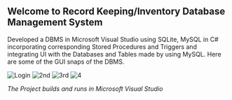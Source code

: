## Welcome to Record Keeping/Inventory Database Management System

Developed a DBMS in Microsoft Visual Studio using SQLite, MySQL in C# incorporating
corresponding Stored Procedures and Triggers and integrating UI with the Databases and Tables made
by using MySQL.
Here are some of the GUI snaps of the DBMS.

![Login](https://user-images.githubusercontent.com/57229438/133379940-9804e07a-6478-44ac-8a79-78429b07b76d.PNG)
![2nd](https://user-images.githubusercontent.com/57229438/133379936-2e53c252-4d9e-481e-9a99-65cccbebbd5f.PNG)
![3rd](https://user-images.githubusercontent.com/57229438/133379939-fe1d8bf1-1d8b-4d9d-b65e-42ff8bef0f8f.PNG)
![4](https://user-images.githubusercontent.com/57229438/133379797-36a6a01d-d95f-4e38-9e0e-e0ea796d776d.png)

*The Project builds and runs in Microsoft Visual Studio*
